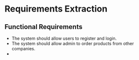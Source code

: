 # Requirements Extraction

## Functional Requirements
- The system should allow users to register and login.
- The system should allow admin to order products from other companies.
- 